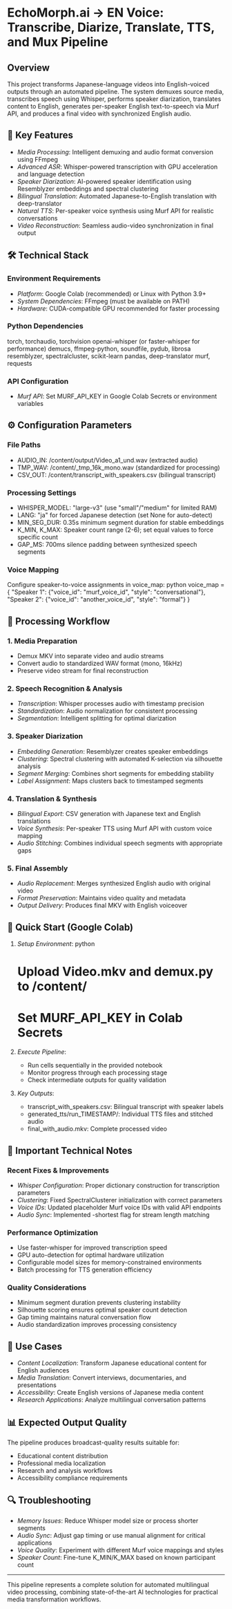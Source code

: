 # EchoMorph.ai → EN Voice: Transcribe, Diarize, Translate, TTS, and Mux Pipeline

## Overview

This project transforms Japanese-language videos into English-voiced outputs through an automated pipeline. The system demuxes source media, transcribes speech using Whisper, performs speaker diarization, translates content to English, generates per-speaker English text-to-speech via Murf API, and produces a final video with synchronized English audio.

## 🎯 Key Features

- *Media Processing*: Intelligent demuxing and audio format conversion using FFmpeg
- *Advanced ASR*: Whisper-powered transcription with GPU acceleration and language detection
- *Speaker Diarization*: AI-powered speaker identification using Resemblyzer embeddings and spectral clustering
- *Bilingual Translation*: Automated Japanese-to-English translation with deep-translator
- *Natural TTS*: Per-speaker voice synthesis using Murf API for realistic conversations
- *Video Reconstruction*: Seamless audio-video synchronization in final output

## 🛠 Technical Stack

### Environment Requirements
- *Platform*: Google Colab (recommended) or Linux with Python 3.9+
- *System Dependencies*: FFmpeg (must be available on PATH)
- *Hardware*: CUDA-compatible GPU recommended for faster processing

### Python Dependencies

torch, torchaudio, torchvision
openai-whisper (or faster-whisper for performance)
demucs, ffmpeg-python, soundfile, pydub, librosa
resemblyzer, spectralcluster, scikit-learn
pandas, deep-translator
murf, requests


### API Configuration
- *Murf API*: Set MURF_API_KEY in Google Colab Secrets or environment variables

## ⚙ Configuration Parameters

### File Paths
- AUDIO_IN: /content/output/Video_a1_und.wav (extracted audio)
- TMP_WAV: /content/_tmp_16k_mono.wav (standardized for processing)
- CSV_OUT: /content/transcript_with_speakers.csv (bilingual transcript)

### Processing Settings
- WHISPER_MODEL: "large-v3" (use "small"/"medium" for limited RAM)
- LANG: "ja" for forced Japanese detection (set None for auto-detect)
- MIN_SEG_DUR: 0.35s minimum segment duration for stable embeddings
- K_MIN, K_MAX: Speaker count range (2-6); set equal values to force specific count
- GAP_MS: 700ms silence padding between synthesized speech segments

### Voice Mapping
Configure speaker-to-voice assignments in voice_map:
python
voice_map = {
    "Speaker 1": {"voice_id": "murf_voice_id", "style": "conversational"},
    "Speaker 2": {"voice_id": "another_voice_id", "style": "formal"}
}


## 🔄 Processing Workflow

### 1. Media Preparation
- Demux MKV into separate video and audio streams
- Convert audio to standardized WAV format (mono, 16kHz)
- Preserve video stream for final reconstruction

### 2. Speech Recognition & Analysis
- *Transcription*: Whisper processes audio with timestamp precision
- *Standardization*: Audio normalization for consistent processing
- *Segmentation*: Intelligent splitting for optimal diarization

### 3. Speaker Diarization
- *Embedding Generation*: Resemblyzer creates speaker embeddings
- *Clustering*: Spectral clustering with automated K-selection via silhouette analysis
- *Segment Merging*: Combines short segments for embedding stability
- *Label Assignment*: Maps clusters back to timestamped segments

### 4. Translation & Synthesis
- *Bilingual Export*: CSV generation with Japanese text and English translations
- *Voice Synthesis*: Per-speaker TTS using Murf API with custom voice mapping
- *Audio Stitching*: Combines individual speech segments with appropriate gaps

### 5. Final Assembly
- *Audio Replacement*: Merges synthesized English audio with original video
- *Format Preservation*: Maintains video quality and metadata
- *Output Delivery*: Produces final MKV with English voiceover

## 🚀 Quick Start (Google Colab)

1. *Setup Environment*:
   python
   # Upload Video.mkv and demux.py to /content/
   # Set MURF_API_KEY in Colab Secrets
   

2. *Execute Pipeline*:
   - Run cells sequentially in the provided notebook
   - Monitor progress through each processing stage
   - Check intermediate outputs for quality validation

3. *Key Outputs*:
   - transcript_with_speakers.csv: Bilingual transcript with speaker labels
   - generated_tts/run_TIMESTAMP/: Individual TTS files and stitched audio
   - final_with_audio.mkv: Complete processed video

## 🔧 Important Technical Notes

### Recent Fixes & Improvements
- *Whisper Configuration*: Proper dictionary construction for transcription parameters
- *Clustering*: Fixed SpectralClusterer initialization with correct parameters
- *Voice IDs*: Updated placeholder Murf voice IDs with valid API endpoints
- *Audio Sync*: Implemented -shortest flag for stream length matching

### Performance Optimization
- Use faster-whisper for improved transcription speed
- GPU auto-detection for optimal hardware utilization
- Configurable model sizes for memory-constrained environments
- Batch processing for TTS generation efficiency

### Quality Considerations
- Minimum segment duration prevents clustering instability
- Silhouette scoring ensures optimal speaker count detection
- Gap timing maintains natural conversation flow
- Audio standardization improves processing consistency

## 🎯 Use Cases

- *Content Localization*: Transform Japanese educational content for English audiences
- *Media Translation*: Convert interviews, documentaries, and presentations
- *Accessibility*: Create English versions of Japanese media content
- *Research Applications*: Analyze multilingual conversation patterns

## 📊 Expected Output Quality

The pipeline produces broadcast-quality results suitable for:
- Educational content distribution
- Professional media localization
- Research and analysis workflows
- Accessibility compliance requirements

## 🔍 Troubleshooting

- *Memory Issues*: Reduce Whisper model size or process shorter segments
- *Audio Sync*: Adjust gap timing or use manual alignment for critical applications
- *Voice Quality*: Experiment with different Murf voice mappings and styles
- *Speaker Count*: Fine-tune K_MIN/K_MAX based on known participant count

---

This pipeline represents a complete solution for automated multilingual video processing, combining state-of-the-art AI technologies for practical media transformation workflows.
